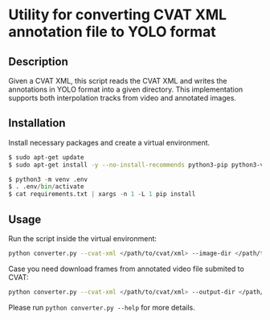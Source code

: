 # Utility for converting CVAT XML annotation file to YOLO format

## Description

Given a CVAT XML, this script reads the CVAT XML and writes the 
annotations in YOLO format into a given directory. This implementation
supports both interpolation tracks from video and annotated images.

## Installation

Install necessary packages and create a virtual environment.

```bash
$ sudo apt-get update
$ sudo apt-get install -y --no-install-recommends python3-pip python3-venv python3-dev
```

```python
$ python3 -m venv .env
$ . .env/bin/activate
$ cat requirements.txt | xargs -n 1 -L 1 pip install
```

## Usage

Run the script inside the virtual environment:

```bash
python converter.py --cvat-xml </path/to/cvat/xml> --image-dir </path/to/images> --output-dir </path/to/output/directory>
```

Case you need download frames from annotated video file submited to CVAT:

```bash
python converter.py --cvat-xml </path/to/cvat/xml> --output-dir </path/to/output/directory> --username <CVAT Username> --password <CVAT Password>
```

Please run `python converter.py --help` for more details.
